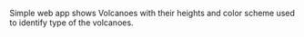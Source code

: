 Simple web app shows Volcanoes with their heights and color scheme used to identify type of the volcanoes.
